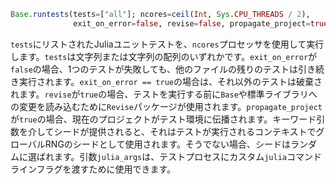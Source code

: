```julia
Base.runtests(tests=["all"]; ncores=ceil(Int, Sys.CPU_THREADS / 2),
              exit_on_error=false, revise=false, propagate_project=true, [seed], [julia_args::Cmd])
```

`tests`にリストされたJuliaユニットテストを、`ncores`プロセッサを使用して実行します。`tests`は文字列または文字列の配列のいずれかです。`exit_on_error`が`false`の場合、1つのテストが失敗しても、他のファイルの残りのテストは引き続き実行されます。`exit_on_error == true`の場合は、それ以外のテストは破棄されます。`revise`が`true`の場合、テストを実行する前に`Base`や標準ライブラリへの変更を読み込むために`Revise`パッケージが使用されます。`propagate_project`が`true`の場合、現在のプロジェクトがテスト環境に伝播されます。キーワード引数を介してシードが提供されると、それはテストが実行されるコンテキストでグローバルRNGのシードとして使用されます。そうでない場合、シードはランダムに選ばれます。引数`julia_args`は、テストプロセスにカスタム`julia`コマンドラインフラグを渡すために使用できます。
